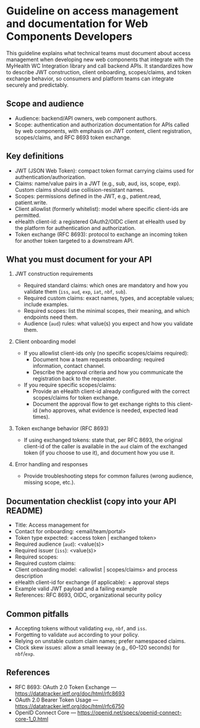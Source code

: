 # Guideline on access management and documentation for Web Components Developers

This guideline explains what technical teams must document about access management when developing new web components that integrate with the MyHealth WC Integration library and call backend APIs. It standardizes how to describe JWT construction, client onboarding, scopes/claims, and token exchange behavior, so consumers and platform teams can integrate securely and predictably.

## Scope and audience

- Audience: backend/API owners, web component authors.
- Scope: authentication and authorization documentation for APIs called by web components, with emphasis on JWT content, client registration, scopes/claims, and RFC 8693 token exchange.

## Key definitions

- JWT (JSON Web Token): compact token format carrying claims used for authentication/authorization.
- Claims: name/value pairs in a JWT (e.g., sub, aud, iss, scope, exp). Custom claims should use collision-resistant names.
- Scopes: permissions defined in the JWT, e.g., patient.read, patient.write.
- Client allowlist (formerly whitelist): model where specific client-ids are permitted.
- eHealth client-id: a registered OAuth2/OIDC client at eHealth used by the platform for authentication and authorization.
- Token exchange (RFC 8693): protocol to exchange an incoming token for another token targeted to a downstream API.

## What you must document for your API

1. JWT construction requirements
   - Required standard claims: which ones are mandatory and how you validate them (`iss`, `aud`, `exp`, `iat`, `nbf`, `sub`).
   - Required custom claims: exact names, types, and acceptable values; include examples.
   - Required scopes: list the minimal scopes, their meaning, and which endpoints need them.
   - Audience (`aud`) rules: what value(s) you expect and how you validate them.

2. Client onboarding model
   - If you allowlist client-ids only (no specific scopes/claims required):
     - Document how a team requests onboarding: required information, contact channel.
     - Describe the approval criteria and how you communicate the registration back to the requester.
   - If you require specific scopes/claims:
     - Provide an eHealth client-id already configured with the correct scopes/claims for token exchange.
     - Document the approval flow to get exchange rights to this client-id (who approves, what evidence is needed, expected lead times).

3. Token exchange behavior (RFC 8693)
   - If using exchanged tokens: state that, per RFC 8693, the original client-id of the caller is available in the `aud` claim of the exchanged token (if you choose to use it), and document how you use it.

4. Error handling and responses
   - Provide troubleshooting steps for common failures (wrong audience, missing scope, etc.).

## Documentation checklist (copy into your API README)

- Title: Access management for <Your API>
- Contact for onboarding: <email/team/portal>
- Token type expected: <access token | exchanged token>
- Required audience (`aud`): <value(s)>
- Required issuer (`iss`): <value(s)>
- Required scopes: <list>
- Required custom claims: <list with definition>
- Client onboarding model: <allowlist | scopes/claims> and process description
- eHealth client-id for exchange (if applicable): <client-id> + approval steps
- Example valid JWT payload and a failing example
- References: RFC 8693, OIDC, organizational security policy

## Common pitfalls

- Accepting tokens without validating `exp`, `nbf`, and `iss`.
- Forgetting to validate `aud` according to your policy.
- Relying on unstable custom claim names; prefer namespaced claims.
- Clock skew issues: allow a small leeway (e.g., 60–120 seconds) for `nbf`/`exp`.

## References

- RFC 8693: OAuth 2.0 Token Exchange — https://datatracker.ietf.org/doc/html/rfc8693
- OAuth 2.0 Bearer Token Usage — https://datatracker.ietf.org/doc/html/rfc6750
- OpenID Connect Core — https://openid.net/specs/openid-connect-core-1_0.html

